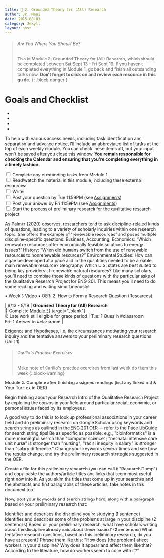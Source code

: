 ```yaml
---
title: 🤔 2. Grounded Theory for (All) Research
author: Dr. Mani
date: 2025-08-03
category: Jekyll
layout: post
---
```


> ###### Are You Where You Should Be?
> This is Module 2: Grounded Theory for (All) Research, which should be completed between Sat Sept 13 - Fri Sept 19. If you haven't completed everything in Module 1, go back and finish all outstanding tasks now. **Don't forget to click on and review each resource in this guide.**
{: .block-danger }

# Goals and Checklist

- 
- 
- 
- 

To help with various access needs, including task identification and separation and advance notice, I'll include an abbreviated list of tasks at the top of each weekly module. You can check these items off, but your input won't be saved after you close this window. **You remain responsible for checking the Calendar and ensuring that you're completing everything in a timely fashion.**

<div>
    <input type="checkbox" name="uchk">
    <label for="chk">Complete any outstanding tasks from Module 1</label>
</div>
<div>
  <input type="checkbox" name="uchk">
  <label for="uchk">Read/watch the material in this module, including these external resources: </label>
</div>
<div>
  <input type="checkbox" name="uchk">
  <label for="uchk">Write: </label>
</div>
<div>
  <input type="checkbox" name="uchk">
  <label for="uchk">Post your question by Tue 11:59PM (see <a href="https://visforvali.github.io/eng201-oer/pages/assignments/">Assignments</a>)</label>
</div>
<div>
  <input type="checkbox" name="uchk">
  <label for="uchk">Post your answer by Fri 11:59PM (see <a href="https://visforvali.github.io/eng201-oer/pages/assignments/">Assignments</a>)</label>
</div>
<div>
  <input type="checkbox" name="uchk">
  <label for="uchk">Start the process of preliminary research for the qualitative research project</label>
</div>



As Palmer (2020) observes, researchers tend to ask discipline-related kinds of questions, leading to a variety of scholarly inquiries within one research topic. She offers the example of “renewable resources” and poses multiple discipline-specific questions:
Business, Accounting, Economics: “Which renewable resources offer economically feasible solutions to energy issues?”
History: “When did humans switch from the use of renewable resources to nonrenewable resources?”
Environmental Studies: How can algae be developed at a pace and in the quantities needed to be a viable main renewable resource?
Geography: Which U.S. states are best suited to being key providers of renewable natural resources?
Like many scholars, you’ll need to combine those kinds of questions with the particular asks of the Qualitative Research Project for ENG 201. This means you’ll need to do some reading and writing simultaneously!




•	Week 3 Video
•	OER: 2. How to Form a Research Question (Resources)

| 9/13 - 9/19 | **Grounded Theory for (All) Research** <br/> 🔖 Complete [Module 2](/eng201-oer/jekyll/2025-08-03-w3.html){:target="_blank"} <br/> ⏰ Late work still eligible for grace period | Tue: 1 Ques in #classroom <br/> Fri: 1 Answer in #classroom |


Exigence and Hypotheses, i.e. the circumstances motivating your research inquiry and the tentative answers to your preliminary research questions (Unit 1)


> ###### Carillo's Practice Exercises
> Make note of Carillo's practice exercises from last week do them this week
{:.block-warning}


Module 3: 
Complete after finishing assigned readings (incl any linked mtl & Your Turn ex in OER)

Begin thinking about your Research Intro of the Qualitative Research Project by exploring the convos in your field around particular social, economic, or personal issues faced by its employees. 

A good way to do this is to look up professional associations in your career field and do preliminary research on Google Scholar using keywords and search strings as outlined in the ENG 201 OER -- refer to the Pace LibGuide for search string tips! Be as specific as possible: e.g., "bioinformatics" is a more meaningful search than "computer science"; "neonatal intensive care unit nurse" is stronger than "nursing"; "racial inequity in salary" is stronger than "salary difference." Change your keywords several times and see how the results change, and try the preliminary research strategies suggested in the OER.

Create a file for this preliminary research (you can call it "Research Dump") and copy-paste the authors/article titles and links that seem most useful right now into it. As you skim the titles that come up in your searches and the abstracts and first paragraphs of these articles, take notes in this document too.

Now, post your keywords and search strings here, along with a paragraph based on your preliminary research that: 

Identifies and describes the discipline you’re studying (1 sentence)
Identifies and describes some of the problems at large in your discipline (2 sentences)
Based on your preliminary research, what have scholars writing about the discipline already said about these issues? (2 sentences)
What tentative research questions, based on this preliminary research, do you have at present? Phrase them like this: "How does [the problem] affect workers in your discipline? Why does it appear and affect them like that? According to the literature, how do workers seem to cope with it?"